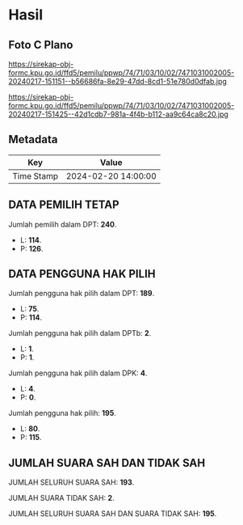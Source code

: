 # Hasil

## Foto C Plano

https://sirekap-obj-formc.kpu.go.id/ffd5/pemilu/ppwp/74/71/03/10/02/7471031002005-20240217-151151--b56686fa-8e29-47dd-8cd1-51e780d0dfab.jpg

https://sirekap-obj-formc.kpu.go.id/ffd5/pemilu/ppwp/74/71/03/10/02/7471031002005-20240217-151425--42d1cdb7-981a-4f4b-b112-aa9c64ca8c20.jpg


## Metadata

| Key        | Value               |
| ---------- | ------------------- |
| Time Stamp | 2024-02-20 14:00:00 |


## DATA PEMILIH TETAP

Jumlah pemilih dalam DPT: **240**.
 * L: **114**.
 * P: **126**.

## DATA PENGGUNA HAK PILIH

Jumlah pengguna hak pilih dalam DPT: **189**.
 * L: **75**.
 * P: **114**.

Jumlah pengguna hak pilih dalam DPTb: **2**.
 * L: **1**.
 * P: **1**.

Jumlah pengguna hak pilih dalam DPK: **4**.
 * L: **4**.
 * P: **0**.

Jumlah pengguna hak pilih: **195**.
 * L: **80**.
 * P: **115**.

## JUMLAH SUARA SAH DAN TIDAK SAH

JUMLAH SELURUH SUARA SAH: **193**.

JUMLAH SUARA TIDAK SAH: **2**.

JUMLAH SELURUH SUARA SAH DAN SUARA TIDAK SAH: **195**.


